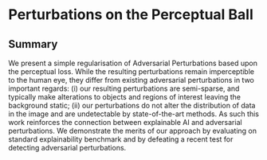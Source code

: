 # Perturbations on the Perceptual Ball

## Summary

We present a simple regularisation of Adversarial Perturbations based upon the perceptual loss. While the resulting perturbations remain imperceptible to the human eye, they differ from existing adversarial perturbations in two important regards: (i) our resulting perturbations are semi-sparse, and typically make alterations to objects and regions of interest leaving the background static; (ii) our perturbations do not alter the distribution of data in the image and are undetectable by state-of-the-art methods. As such this work reinforces the connection between explainable AI and adversarial perturbations. We demonstrate the merits of our approach by evaluating on standard explainability benchmark and by defeating a recent test for detecting adversarial perturbations.
